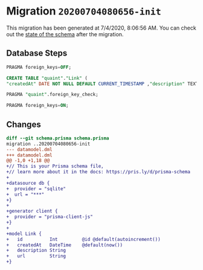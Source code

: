 # Migration `20200704080656-init`

This migration has been generated at 7/4/2020, 8:06:56 AM.
You can check out the [state of the schema](./schema.prisma) after the migration.

## Database Steps

```sql
PRAGMA foreign_keys=OFF;

CREATE TABLE "quaint"."Link" (
"createdAt" DATE NOT NULL DEFAULT CURRENT_TIMESTAMP ,"description" TEXT NOT NULL  ,"id" INTEGER NOT NULL  PRIMARY KEY AUTOINCREMENT,"url" TEXT NOT NULL  )

PRAGMA "quaint".foreign_key_check;

PRAGMA foreign_keys=ON;
```

## Changes

```diff
diff --git schema.prisma schema.prisma
migration ..20200704080656-init
--- datamodel.dml
+++ datamodel.dml
@@ -1,0 +1,18 @@
+// This is your Prisma schema file,
+// learn more about it in the docs: https://pris.ly/d/prisma-schema
+
+datasource db {
+  provider = "sqlite"
+  url = "***"
+}
+
+generator client {
+  provider = "prisma-client-js"
+}
+
+model Link {
+	id			Int			@id @default(autoincrement())
+	createdAt 	DateTime 	@default(now())
+	description String
+	url			String
+}
```


